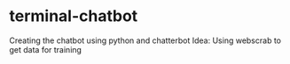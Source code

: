 # terminal-chatbot
Creating the chatbot using python and chatterbot
Idea: Using webscrab to get data for training
